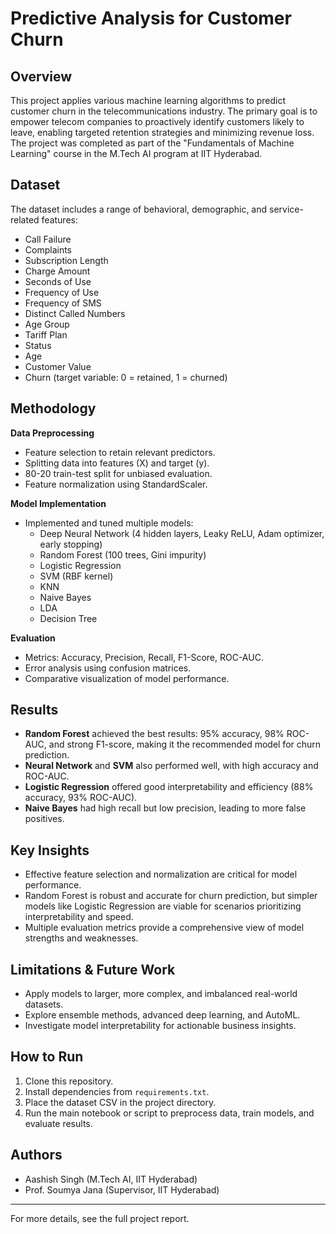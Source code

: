 # Predictive Analysis for Customer Churn

## Overview

This project applies various machine learning algorithms to predict customer churn in the telecommunications industry. The primary goal is to empower telecom companies to proactively identify customers likely to leave, enabling targeted retention strategies and minimizing revenue loss. The project was completed as part of the "Fundamentals of Machine Learning" course in the M.Tech AI program at IIT Hyderabad.

## Dataset

The dataset includes a range of behavioral, demographic, and service-related features:
- Call Failure
- Complaints
- Subscription Length
- Charge Amount
- Seconds of Use
- Frequency of Use
- Frequency of SMS
- Distinct Called Numbers
- Age Group
- Tariff Plan
- Status
- Age
- Customer Value
- Churn (target variable: 0 = retained, 1 = churned)

## Methodology

**Data Preprocessing**
- Feature selection to retain relevant predictors.
- Splitting data into features (X) and target (y).
- 80-20 train-test split for unbiased evaluation.
- Feature normalization using StandardScaler.

**Model Implementation**
- Implemented and tuned multiple models:
  - Deep Neural Network (4 hidden layers, Leaky ReLU, Adam optimizer, early stopping)
  - Random Forest (100 trees, Gini impurity)
  - Logistic Regression
  - SVM (RBF kernel)
  - KNN
  - Naive Bayes
  - LDA
  - Decision Tree

**Evaluation**
- Metrics: Accuracy, Precision, Recall, F1-Score, ROC-AUC.
- Error analysis using confusion matrices.
- Comparative visualization of model performance.

## Results

- **Random Forest** achieved the best results: 95% accuracy, 98% ROC-AUC, and strong F1-score, making it the recommended model for churn prediction.
- **Neural Network** and **SVM** also performed well, with high accuracy and ROC-AUC.
- **Logistic Regression** offered good interpretability and efficiency (88% accuracy, 93% ROC-AUC).
- **Naive Bayes** had high recall but low precision, leading to more false positives.

## Key Insights

- Effective feature selection and normalization are critical for model performance.
- Random Forest is robust and accurate for churn prediction, but simpler models like Logistic Regression are viable for scenarios prioritizing interpretability and speed.
- Multiple evaluation metrics provide a comprehensive view of model strengths and weaknesses.

## Limitations & Future Work

- Apply models to larger, more complex, and imbalanced real-world datasets.
- Explore ensemble methods, advanced deep learning, and AutoML.
- Investigate model interpretability for actionable business insights.

## How to Run

1. Clone this repository.
2. Install dependencies from `requirements.txt`.
3. Place the dataset CSV in the project directory.
4. Run the main notebook or script to preprocess data, train models, and evaluate results.

## Authors

- Aashish Singh (M.Tech AI, IIT Hyderabad)
- Prof. Soumya Jana (Supervisor, IIT Hyderabad)

---

For more details, see the full project report.

